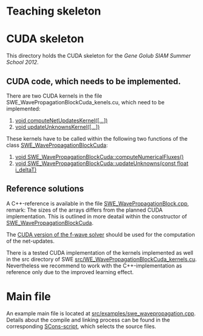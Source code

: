Teaching skeleton
===

# CUDA skeleton
This directory holds the CUDA skeleton for the *Gene Golub SIAM Summer School 2012*.

## CUDA code, which needs to be implemented.

There are two CUDA kernels in the file SWE_WavePropagationBlockCuda_kenels.cu, which need to be implemented:

1. [void computeNetUpdatesKernel([...])](https://github.com/TUM-I5/SWE/blob/master/src_skeleton/SWE_WavePropagationBlockCuda_kernels.cu#L72)
2. [void updateUnknownsKernel([...])](https://github.com/TUM-I5/SWE/blob/master/src_skeleton/SWE_WavePropagationBlockCuda_kernels.cu#L108)

These kernels have to be called within the following two functions of the class [SWE_WavePropagationBlockCuda](https://github.com/TUM-I5/SWE/blob/master/src_skeleton/SWE_WavePropagationBlockCuda.cu):

1. [void SWE_WavePropagationBlockCuda::computeNumericalFluxes()](https://github.com/TUM-I5/SWE/blob/master/src_skeleton/SWE_WavePropagationBlockCuda.cu#L206)
2. [void SWE_WavePropagationBlockCuda::updateUnknowns(const float i_deltaT)](https://github.com/TUM-I5/SWE/blob/master/src_skeleton/SWE_WavePropagationBlockCuda.cu#L261)


## Reference solutions

A C++-reference is available in the file [SWE_WavePropagationBlock.cpp](https://github.com/TUM-I5/SWE/blob/master/src/SWE_WavePropagationBlock.cpp), remark: The sizes of the arrays differs from the planned CUDA implementation. This is outlined in more deatail within the constructor of [SWE_WavePropagationBlockCuda](https://github.com/TUM-I5/SWE/blob/3f9a316d196005d39496ce7231a57c6cf3961ec3/src/SWE_WavePropagationBlockCuda.cu#L52).

The [CUDA version of the f-wave solver](https://github.com/TUM-I5/swe_solvers/blob/master/src/solver/FWaveCuda.h) should be used for the computation of the net-updates.

There is a tested CUDA implementation of the kernels implemented as well in the src directory of SWE [src/WE_WavePropagationBlockCuda_kernels.cu](https://github.com/TUM-I5/SWE/blob/master/src/SWE_WavePropagationBlockCuda_kernels.cu). Nevertheless we recommend to work with the C++-implementation as reference only due to the improved learning effect.

# Main file
An example main file is located at [src/examples/swe_wavepropagation.cpp](https://github.com/TUM-I5/SWE/blob/master/src/examples/swe_wavepropagation.cpp). Details about the compile and linking process can be found in the corresponding [SCons-script](https://github.com/TUM-I5/SWE/blob/master/src/SConscript), which selects the source files.

